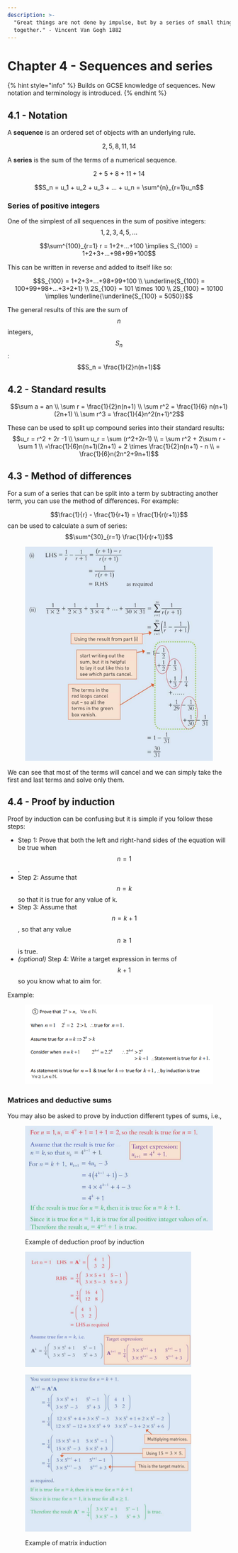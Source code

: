 ```yaml
---
description: >-
  "Great things are not done by impulse, but by a series of small things brought
  together." - Vincent Van Gogh 1882
---
```


# Chapter 4 - Sequences and series

{% hint style="info" %}
Builds on GCSE knowledge of sequences. New notation and terminology is introduced.&#x20;
{% endhint %}

## 4.1 - Notation

A **sequence** is an ordered set of objects with an underlying rule.

$$2,5,8,11,14$$

A **series** is the sum of the terms of a numerical sequence.&#x20;

$$2+5+8+11+14$$

&#x20;$$S_n = u_1 +  u_2 + u_3 + ... + u_n = \sum^{n}_{r=1}u_n$$

### Series of positive integers

One of the simplest of all sequences in the sum of positive integers: $$1,2,3,4,5,...$$

$$\sum^{100}_{r=1} r = 1+2+...+100 \implies S_{100} = 1+2+3+...+98+99+100$$

This can be written in reverse and added to itself like so:

$$S_{100} = 1+2+3+...+98+99+100 \\ \underline{S_{100} = 100+99+98+...+3+2+1} \\ 2S_{100} = 101 \times 100 \\ 2S_{100} = 10100 \implies \underline{\underline{S_{100} = 5050}}$$

The general results of this are the sum of $$n$$ integers, $$S_n$$:\
$$S_n = \frac{1}{2}n(n+1)$$

## 4.2 - Standard results

$$\sum a = an \\ \sum r =  \frac{1}{2}n(n+1) \\ \sum r^2 = \frac{1}{6}  n(n+1)(2n+1) \\ \sum r^3 = \frac{1}{4}n^2(n+1)^2$$&#x20;

These can be used to split up compound series into their standard results:\
$$u_r = r^2 + 2r -1 \\ \sum u_r = \sum (r^2+2r-1) \\ = \sum r^2 + 2\sum r - \sum 1 \\ =\frac{1}{6}n(n+1)(2n+1) + 2 \times \frac{1}{2}n(n+1) - n \\ = \frac{1}{6}n(2n^2+9n+1)$$

## 4.3 - Method of differences

For a sum of a series that can be split into a term by subtracting another term, you can use the method of differences. For example:

$$\frac{1}{r} - \frac{1}{r+1} = \frac{1}{r(r+1)}$$ can be used to calculate a sum of series: $$\sum^{30}_{r=1} \frac{1}{r(r+1)}$$

<figure><img src="../../.gitbook/assets/image (1).png" alt="" width="444"><figcaption></figcaption></figure>

We can see that most of the terms will cancel and we can simply take the first and last terms and solve only them.

## 4.4 - Proof by induction

Proof by induction can be confusing but it is simple if you follow these steps:

* Step 1: Prove that both the left and right-hand sides of the equation will be true when $$n=1$$.
* Step 2: Assume that $$n=k$$ so that it is true for any value of k.
* Step 3: Assume that $$n=k+1$$, so that any value $$n \geq 1$$ is true.
* _(optional)_ Step 4: Write a target expression in terms of $$k+1$$ so you know what to aim for.

Example:

<figure><img src="../../.gitbook/assets/image (2).png" alt=""><figcaption></figcaption></figure>

### Matrices and deductive sums

You may also be asked to prove by induction different types of sums, i.e.,

<figure><img src="../../.gitbook/assets/image (3).png" alt="" width="526"><figcaption><p>Example of deduction proof by induction</p></figcaption></figure>

<figure><img src="../../.gitbook/assets/image (4).png" alt="" width="375"><figcaption></figcaption></figure>

<figure><img src="../../.gitbook/assets/image (5).png" alt="" width="375"><figcaption><p>Example of matrix induction</p></figcaption></figure>
